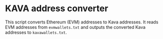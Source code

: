 # KAVA address converter
This script converts Ethereum (EVM) addresses to Kava addresses. It reads EVM addresses from `evmwallets.txt` and outputs the converted Kava addresses to `kavawallets.txt`.
